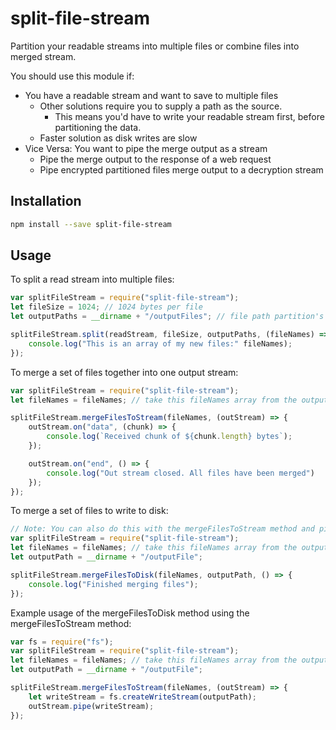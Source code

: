 # split-file-stream

Partition your readable streams into multiple files or combine files into merged stream.

You should use this module if:
* You have a readable stream and want to save to multiple files
	* Other solutions require you to supply a path as the source.
		* This means you'd have to write your readable stream first, before partitioning the data.
	* Faster solution as disk writes are slow
* Vice Versa: You want to pipe the merge output as a stream
	* Pipe the merge output to the response of a web request
	* Pipe encrypted partitioned files merge output to a decryption stream

## Installation
```sh
npm install --save split-file-stream
```

## Usage
To split a read stream into multiple files:
```javascript
var splitFileStream = require("split-file-stream");
let fileSize = 1024; // 1024 bytes per file
let outputPaths = __dirname + "/outputFiles"; // file path partition's prefix

splitFileStream.split(readStream, fileSize, outputPaths, (fileNames) => {
	console.log("This is an array of my new files:" fileNames);
});
```

To merge a set of files together into one output stream:
```javascript
var splitFileStream = require("split-file-stream");
let fileNames = fileNames; // take this fileNames array from the output of the split method

splitFileStream.mergeFilesToStream(fileNames, (outStream) => {
	outStream.on("data", (chunk) => {
		console.log(`Received chunk of ${chunk.length} bytes`);
	});

	outStream.on("end", () => {
		console.log("Out stream closed. All files have been merged")
	});
});
```

To merge a set of files to write to disk:
```javascript
// Note: You can also do this with the mergeFilesToStream method and piping the stream to a fs writeStream.
var splitFileStream = require("split-file-stream");
let fileNames = fileNames; // take this fileNames array from the output of the split method
let outputPath = __dirname + "/outputFile";

splitFileStream.mergeFilesToDisk(fileNames, outputPath, () => {
    console.log("Finished merging files");
});
```

Example usage of the mergeFilesToDisk method using the mergeFilesToStream method:
```javascript
var fs = require("fs");
var splitFileStream = require("split-file-stream");
let fileNames = fileNames; // take this fileNames array from the output of the split method
let outputPath = __dirname + "/outputFile";

splitFileStream.mergeFilesToStream(fileNames, (outStream) => {
	let writeStream = fs.createWriteStream(outputPath);
	outStream.pipe(writeStream);
});
```